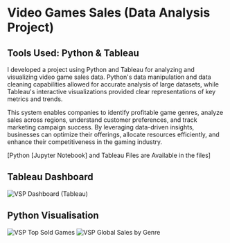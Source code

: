 # Video Games Sales (Data Analysis Project)
## Tools Used: Python & Tableau
I developed a project using Python and Tableau for analyzing and visualizing video game sales data. Python's data manipulation and data cleaning capabilities allowed for accurate analysis of large datasets, while Tableau's interactive visualizations provided clear representations of key metrics and trends. 

This system enables companies to identify profitable game genres, analyze sales across regions, understand customer preferences, and track marketing campaign success. By leveraging data-driven insights, businesses can optimize their offerings, allocate resources efficiently, and enhance their competitiveness in the gaming industry.

[Python [Jupyter Notebook] and Tableau Files are Available in the files]

## Tableau Dashboard
![VSP Dashboard (Tableau)](https://github.com/AbhinavG5/VideogGameSales/assets/91477390/e8f5b867-23d1-4cca-b34d-4efa9ead4845)

## Python Visualisation
![VSP Top Sold Games](https://github.com/AbhinavG5/VideogGameSales/assets/91477390/4526c7c9-5b17-47a1-8a61-06b9c57e65d9)
![VSP Global Sales by Genre](https://github.com/AbhinavG5/VideogGameSales/assets/91477390/9bf4afe0-aa8c-4307-99a9-2914b4e81ba3)

